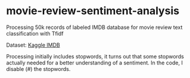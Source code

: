 # movie-review-sentiment-analysis
Processing 50k records of labeled IMDB database for movie review text classification with Tfidf

Dataset: [Kaggle IMDB](https://www.kaggle.com/lakshmi25npathi/imdb-dataset-of-50k-movie-reviews)

Processing initially includes stopwords, it turns out that some stopwords actually needed for a better understanding of a sentiment. In the code, I disable (#) the stopwords.
